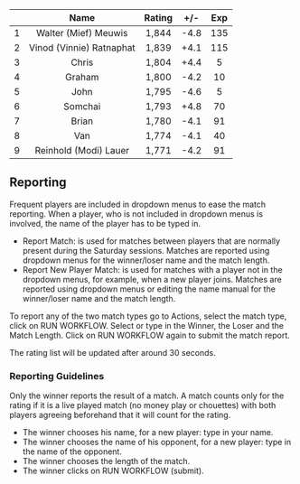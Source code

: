 | |Name|Rating|+/-|Exp|
|-|:--:|:----:|:-:|:-:|
|1|Walter (Mief) Meuwis|1,844|-4.8|135|
|2|Vinod (Vinnie) Ratnaphat|1,839|+4.1|115|
|3|Chris|1,804|+4.4|5|
|4|Graham|1,800|-4.2|10|
|5|John|1,795|-4.6|5|
|6|Somchai|1,793|+4.8|70|
|7|Brian|1,780|-4.1|91|
|8|Van|1,774|-4.1|40|
|9|Reinhold (Modi) Lauer|1,771|-4.2|91|

 

## Reporting

Frequent players are included in dropdown menus to ease the match reporting.
When a player, who is not included in dropdown menus is involved, the name of the player has to be typed in.

- Report Match:  is used for matches between players that are normally present during the Saturday sessions.
Matches are reported using dropdown menus for the winner/loser name and the match length.
- Report New Player Match:  is used for matches with a player not in the dropdown menus, for example, when a new player joins.
Matches are reported using dropdown menus or editing the name manual for the winner/loser name and the match length.

To report any of the two match types go to Actions, select the match type, click on RUN WORKFLOW.
Select or type in the Winner, the Loser and the Match Length.
Click on RUN WORKFLOW again to submit the match report.

The rating list will be updated after around 30 seconds.

### Reporting Guidelines

Only the winner reports the result of a match.
A match counts only for the rating if it is a live played match (no money play or chouettes)
with both players agreeing beforehand that it will count for the rating.

- The winner chooses his name, for a new player: type in your name.
- The winner chooses the name of his opponent, for a new player: type in the name of the opponent.
- The winner chooses the length of the match.
- The winner clicks on RUN WORKFLOW (submit).
